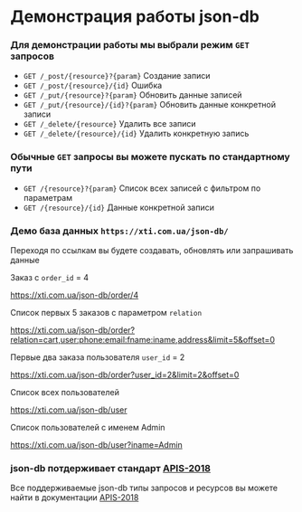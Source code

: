 # Демонстрация работы json-db

### Для демонстрации работы мы выбрали режим `GET` запросов
- `GET /_post/{resource}?{param}` Создание записи
- `GET /_post/{resource}/{id}` Ошибка
- `GET /_put/{resource}?{param}` Обновить данные записей
- `GET /_put/{resource}/{id}?{param}` Обновить данные конкретной записи
- `GET /_delete/{resource}` Удалить все записи
- `GET /_delete/{resource}/{id}` Удалить конкретную запись
### Обычные `GET` запросы вы можете пускать по стандартному пути
- `GET /{resource}?{param}` Список всех записей с фильтром по параметрам
- `GET /{resource}/{id}` Данные конкретной записи

### Демо база данных `https://xti.com.ua/json-db/`

Переходя по ссылкам вы будете создавать, обновлять или запрашивать данные

Заказ с `order_id` = 4

https://xti.com.ua/json-db/order/4

Список первых 5 заказов с параметром `relation`

https://xti.com.ua/json-db/order?relation=cart,user:phone:email:fname:iname,address&limit=5&offset=0

Первые два заказа пользователя `user_id` = 2

https://xti.com.ua/json-db/order?user_id=2&limit=2&offset=0

Список всех пользователей

https://xti.com.ua/json-db/user

Список пользователей с именем Admin 

https://xti.com.ua/json-db/user?iname=Admin

### json-db потдерживает стандарт [APIS-2018](https://github.com/pllano/APIS-2018)
Все поддерживаемые json-db типы запросов и ресурсов вы можете найти в документации [APIS-2018](https://github.com/pllano/APIS-2018)

